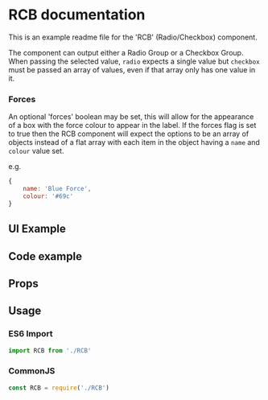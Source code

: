 # RCB documentation

This is an example readme file for the 'RCB' (Radio/Checkbox) component.

The component can output either a Radio Group or a Checkbox Group. When passing the selected value, `radio` expects a single value but `checkbox` must be passed an array of values, even if that array only has one value in it.

### Forces

An optional 'forces' boolean may be set, this will allow for the appearance of a box with the force colour to appear in the label. If the forces flag is set to true then the RCB component will expect the options to be an array of objects instead of a flat array with each item in the object having a `name` and `colour` value set.

e.g.

```js
{
    name: 'Blue Force',
    colour: '#69c'
}
```

## UI Example

<!-- STORY -->

## Code example

<!-- SOURCE -->

## Props

<!-- PROPS -->

## Usage

### ES6 Import
```js
import RCB from './RCB'
```

### CommonJS

```js
const RCB = require('./RCB')
